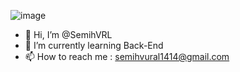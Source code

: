 ![image](https://github.com/SemihVRL/SemihVRL/assets/143089186/1004816e-0455-4a3a-a4c2-96dfff682116)


 - 👋 Hi, I’m @SemihVRL
 - 🌱 I’m currently learning Back-End
 - 📫 How to reach me : semihvural1414@gmail.com
                                                              


